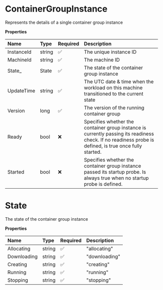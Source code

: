 # ContainerGroupInstance

Represents the details of a single container group instance

**Properties**

| Name       | Type   | Required | Description                                                                                                                                            |
| :--------- | :----- | :------- | :----------------------------------------------------------------------------------------------------------------------------------------------------- |
| InstanceId | string | ✅       | The unique instance ID                                                                                                                                 |
| MachineId  | string | ✅       | The machine ID                                                                                                                                         |
| State\_    | State  | ✅       | The state of the container group instance                                                                                                              |
| UpdateTime | string | ✅       | The UTC date & time when the workload on this machine transitioned to the current state                                                                |
| Version    | long   | ✅       | The version of the running container group                                                                                                             |
| Ready      | bool   | ❌       | Specifies whether the container group instance is currently passing its readiness check. If no readiness probe is defined, is true once fully started. |
| Started    | bool   | ❌       | Specifies whether the container group instance passed its startup probe. Is always true when no startup probe is defined.                              |

# State

The state of the container group instance

**Properties**

| Name        | Type   | Required | Description   |
| :---------- | :----- | :------- | :------------ |
| Allocating  | string | ✅       | "allocating"  |
| Downloading | string | ✅       | "downloading" |
| Creating    | string | ✅       | "creating"    |
| Running     | string | ✅       | "running"     |
| Stopping    | string | ✅       | "stopping"    |
